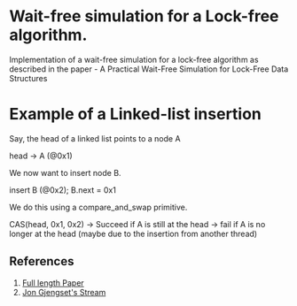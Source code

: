 # Wait-free simulation for a Lock-free algorithm.

Implementation of a wait-free simulation for a lock-free algorithm as described in the paper - A Practical Wait-Free Simulation for Lock-Free Data Structures

# Example of a Linked-list insertion

Say, the head of a linked list points to a node A

head -> A (@0x1)

We now want to insert node B.

insert B (@0x2); B.next = 0x1

We do this using a compare_and_swap primitive.

CAS(head, 0x1, 0x2)
    -> Succeed if A is still at the head
    -> fail if A is no longer at the head (maybe due to the insertion from another thread)

## References
1. [Full length Paper](http://cs.technion.ac.il/~erez/Papers/wf-simulation-full.pdf)
2. [Jon Gjengset's Stream](https://youtube.com/watch?v=Bw8-vvtA-E8&list=TLPQMTMwNzIwMjFtX6aDZ-oy3Q&index=4) 
